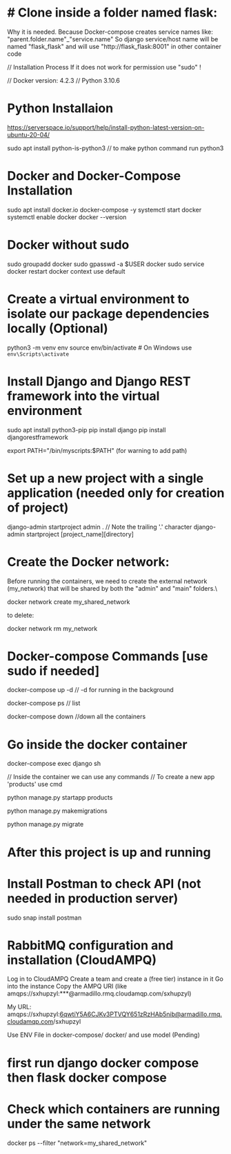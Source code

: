 # # Clone inside a folder named flask:
Why it is needed. Because Docker-compose creates service names like: "parent.folder.name"_"service.name" 
So django service/host name will be named "flask_flask"
and will use "http://flask_flask:8001" in other container code


// Installation Process
If it does not work for permission use "sudo" !

// Docker version: 4.2.3
// Python 3.10.6

# Python Installaion

https://serverspace.io/support/help/install-python-latest-version-on-ubuntu-20-04/

sudo apt install python-is-python3 // to make python command run python3

# Docker and Docker-Compose Installation

sudo apt install docker.io docker-compose -y
systemctl start docker
systemctl enable docker
docker --version

# Docker without sudo

sudo groupadd docker
sudo gpasswd -a $USER docker
sudo service docker restart
docker context use default

# Create a virtual environment to isolate our package dependencies locally (Optional)

python3 -m venv env
source env/bin/activate # On Windows use `env\Scripts\activate`

# Install Django and Django REST framework into the virtual environment

sudo apt install python3-pip
pip install django
pip install djangorestframework

export PATH="/bin/myscripts:$PATH" (for warning to add path)

# Set up a new project with a single application (needed only for creation of project)

django-admin startproject admin . // Note the trailing '.' character django-admin startproject [project_name][directory]

# Create the Docker network:
Before running the containers, we need to create the external network (my_network) that will be shared by both the "admin" and "main" folders.\

docker network create my_shared_network

to delete:

docker network rm my_network

# Docker-compose Commands [use sudo if needed]

docker-compose up -d  // -d for running in the background 

docker-compose ps // list

docker-compose down //down all the containers

# Go inside the docker container

docker-compose exec django sh

// Inside the container we can use any commands
// To create a new app 'products' use cmd

python manage.py startapp products

python manage.py makemigrations

python manage.py migrate

# After this project is up and running

# Install Postman to check API (not needed in production server)

sudo snap install postman

# RabbitMQ configuration and installation (CloudAMPQ)

Log in to CloudAMPQ
Create a team and create a (free tier) instance in it
Go into the instance
Copy the AMPQ URI (like amqps://sxhupzyl:***@armadillo.rmq.cloudamqp.com/sxhupzyl) 

My URL:
amqps://sxhupzyl:6qwtiY5A6CJKv3PTVQY651zRzHAb5nib@armadillo.rmq.cloudamqp.com/sxhupzyl

Use ENV File in docker-compose/ docker/ and use model  (Pending)

# first run django docker compose then flask docker compose

# Check which containers are running under the same network 
docker ps --filter "network=my_shared_network"